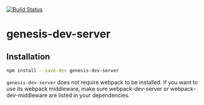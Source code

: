 [![Build Status](https://travis-ci.org/emdgroup/genesis-dev-server.svg?branch=master)](https://travis-ci.org/emdgroup/genesis-dev-server)

# genesis-dev-server

## Installation

```bash
npm install --save-dev genesis-dev-server
```

`genesis-dev-server` does not require webpack to be installed. If you want to use its webpack middleware, make sure webpack-dev-server or webpack-dev-middleware are listed in your dependencies.
